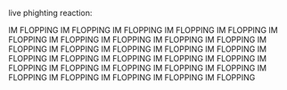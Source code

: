 live phighting reaction:

IM FLOPPING IM FLOPPING IM FLOPPING IM FLOPPING IM FLOPPING IM FLOPPING IM FLOPPING IM FLOPPING IM FLOPPING IM FLOPPING IM FLOPPING IM FLOPPING IM FLOPPING IM FLOPPING IM FLOPPING IM FLOPPING IM FLOPPING IM FLOPPING IM FLOPPING IM FLOPPING IM FLOPPING IM FLOPPING IM FLOPPING IM FLOPPING IM FLOPPING IM FLOPPING IM FLOPPING IM FLOPPING IM FLOPPING IM FLOPPING 
